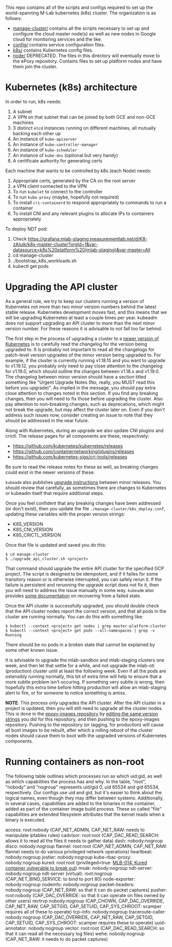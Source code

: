 This repo contains all of the scripts and configs required to set up the
world-spanning M-Lab kubernetes (k8s) cluster.  The organization is as follows:
- [manage-cluster/](manager-cluster/) contains all the scripts necessary to set
  up and configure the cloud master node(s) as well as new nodes in Google cloud
  for monitoring services and the like.
- [config/](config/) contains service configuration files.
- [k8s/](k8s/) contains Kubernetes config files.
- [node/](node/) DEPRECATED. The files in this directory will eventually move to
  the ePoxy repository. Contains files to set up platform nodes and have them
  join the cluster.

# Kubernetes (k8s) architecture

In order to run, k8s needs:

1. A subnet
2. A VPN on that subnet that can be joined by both GCE and non-GCE machines
3. 3 distinct `etcd` instances running on different machines, all mutually backing each other up
4. An instance of `kube-apiserver`
5. An instance of `kube-controller-manager`
6. An instance of `kube-scheduler`
7. An instance of `kube-dns` (optional but very handy)
8. A certificate authority for generating certs

Each machine that wants to be controlled by k8s (each Node) needs:

1. Appropriate certs, generated by the CA on the root server
2. a VPN client connected to the VPN
3. To run `kubelet` to connect to the controller
4. To run `kube-proxy` (maybe, hopefully not required)
5. To install `cri-containerd` to respond appropriately to commands to run a
   container
6. To install CNI and any relevant plugins to allocate IPs to containers
   appropriately

To deploy NDT pod:

1. Check https://grafana.mlab-staging.measurementlab.net/d/K8-zAIuik/k8s-master-cluster?orgId=1&var-datasource=k8s%20platform%20(mlab-staging)&var-master=All
1. cd manage-cluster
1. ./bootstrap_k8s_workloads.sh
1. kubectl get pods

# Upgrading the API cluster

As a general rule, we try to keep our clusters running a version of Kubernetes
not more than two minor version numbers behind the latest stable release.
Kubernetes development moves fast, and this means that we will be upgrading
Kubernetes at least a couple times per year. kubeadm does not support upgrading
an API cluster to more than the next minor version number. For these reasons it
is advisable to not fall too far behind.

The first step in the process of upgrading a cluster to a [newer version of
Kubernetes](https://github.com/kubernetes/kubernetes/releases) is to carefully
read the changelog for the version being upgraded to. It is probably not
important to read all the changelogs for patch-level version upgrades of the
minor version being upgraded to. For example, if the cluster is currently
running v1.18.15 and you want to upgrade to v1.19.12, you probably only need to
pay close attention to the changelog for v1.19.0, which should outline the
changes between v1.18.x and v1.19.0. The changelog between minor version should
have a section titled something like "Urgent Upgrade Notes (No, really, you
MUST read this before you upgrade)". As implied in the message, you should pay
extra close attention to changes noted in this section.  If you find any
breaking changes, then you will need to fix those before upgrading the cluster.
Also pay attention to non-breaking changes, such as deprecations, which might
not break the upgrade, but may affect the cluster later on. Even if you don't
address such issues now, consider creating an issue to note that they should be
addressed in the near future.

Along with Kubernetes, during an upgrade we also update CNI plugins and crictl.
The release pages for all components are these, respectively:

* https://github.com/kubernetes/kubernetes/releases
* https://github.com/containernetworking/plugins/releases
* https://github.com/kubernetes-sigs/cri-tools/releases

Be sure to read the release notes for these as well, as breaking changes could
exist in the newer versions of these.

`kubeadm` also publishes [upgrade
instructions](https://kubernetes.io/docs/tasks/administer-cluster/kubeadm/kubeadm-upgrade/)
between minor releases. You should review that carefully, as sometimes there
are changes to Kubernetes or kubeadm itself that require additional steps.

Once you feel confident that any breaking changes have been addressed (or don't
exist), then you update the file `./manage-cluster/k8s_deploy.conf`, updating
these variables with the proper version strings:

* K8S\_VERSION
* K8S\_CNI\_VERSION
* K8S\_CRICTL\_VERSION

Once that file is updated and saved you do this:

```
$ cd manage-cluster
$ ./upgrade_api_cluster.sh <project>
```

That command should upgrade the entire API cluster for the specified GCP
project. The script is designed to be idempotent, and if it failes for some
transitory reason or is otherwise interrupted, you can safely rerun it. If the
failure is persistent and rerunning the upgrade script does not fix it, then
you will need to address the issue manually in some way. `kubeadm` also
provides [some
documentation](https://kubernetes.io/docs/tasks/administer-cluster/kubeadm/kubeadm-upgrade/#recovering-from-a-failure-state)
on recovering from a failed state.

Once the API cluster is successfully upgraded, you should double check that the
API cluster nodes report the correct version, and that all pods in the cluster
are running normally. You can do this with something like:

```
$ kubectl --context <project> get nodes | grep master-platform-cluster
$ kubectl --context <project> get pods --all-namespaces | grep -v Running
```

There should be no pods in a broken state that cannot be explained by some
other known issue.

It is advisable to upgrade the mlab-sandbox and mlab-staging clusters one week,
and then let that settle for a while, and not upgrade the mlab-oti (production)
cluster until at least the following week. Even if all the pods are ostensibly
running normally, this bit of extra time will help to ensure that a more subtle
problem isn't occuring. If something very subtle is wrong, then hopefully this
extra time before hitting production will allow an mlab-staging alert to fire,
or for someone to notice something is amiss.

**NOTE**: This process _only_ upgrades the API cluster. After the API cluster in
a project is updated, then you will still need to upgrade all the cluster
nodes. This is done in the [epoxy-images
repository](https://github.com/m-lab/epoxy-images) by [editing the same version
strings](https://github.com/m-lab/epoxy-images/blob/master/config.sh#L6) you
did for this repository, and then pushing to the epoxy-images repository.
Pushing to the repository (or tagging, for production) will cause all boot
images to be rebuilt, after which a rolling reboot of the cluster nodes should
cause them to boot with the upgraded versions of Kubernetes components.

# Running containers as non-root
The following table outlines which processes run as which uid:gid, as well as
which capabilities the process has and why. In the table, "root", "nobody"
and "nogroup" represents uid/gid 0, uid 65534 and gid 65534, respectively. Our
configs use uid and gid, but it's easier to think about the logical names, even
though they may differ between systems.  Additionally, in several cases,
capabilities are added to the binaries in the container, added as part of the
container image build process. These so called "file" capabilities are extended
filesystem attributes that the kernel reads when a binary is executed.

access: root:nobody (CAP\_NET\_ADMIN, CAP\_NET\_RAW: needs to manipulate iptables rules)
cadvisor: root:root (CAP\_DAC\_READ\_SEARCH: allows it to read all the files it needs to gather data)
dash: nobody:nogroup
disco: nobody:nogroup
flannel: root:root (CAP\_NET\_ADMIN, CAP\_NET\_RAW: flannel needs to do various privileged network operations)
heartbeat: nobody:nogroup
jostler: nobody:nogroup
kube-rbac-proxy: nobody:nogroup
kured: root:root (privileged=true: [MLB-014: Kured container vulnerable to break out](https://github.com/m-lab/ops-tracker/issues/1653))
msak: nobody:nogroup
ndt-server: nobody:nogroup
ndt-server (virtual): root:nogroup (CAP\_NET\_BIND\_SERVICE: to bind to port 80)
node-exporter: nobody:nogroup
nodeinfo: nobody:nogroup
packet-headers: nobody:nogroup (CAP\_NET\_RAW: so that it can do packet captures)
pusher: root:nobody (CAP\_DAC\_OVERRIDE: so that it can operate on files owned by other users)
revtrvp nobody:nogroup (CAP\_CHOWN, CAP\_DAC\_OVERRIDE, CAP\_NET\_RAW, CAP\_SETGID, CAP\_SETUID, CAP\_SYS\_CHROOT: scamper requires all of these to operate)
tcp-info: nobody:nogroup
traceroute-caller: nobody:nogroup (CAP\_DAC\_OVERRIDE, CAP\_NET\_RAW, CAP\_SETGID, CAP\_SETUID, CAP\_SYS\_CHROOT: scamper requires these to operate)
uuid-annotator: nobody:nogroup
vector: root:root (CAP\_DAC\_READ\_SEARCH: so that it can read all the necessary log files)
wehe: nobody:nogroup (CAP\_NET\_RAW: it needs to do packet captures)

